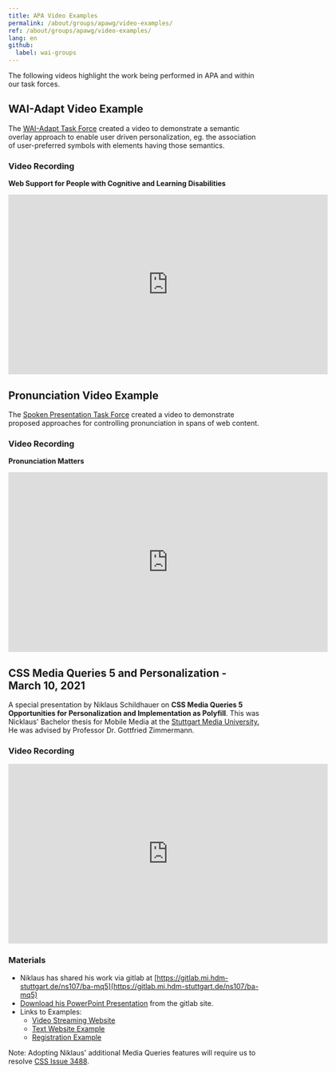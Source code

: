 ```yaml
---
title: APA Video Examples
permalink: /about/groups/apawg/video-examples/
ref: /about/groups/apawg/video-examples/
lang: en
github:
  label: wai-groups
---
```


The following videos highlight the work being performed in APA and within our task forces.

## WAI-Adapt Video Example

The [WAI-Adapt Task Force](/about/groups/task-forces/adapt/) created a video to demonstrate a semantic overlay approach to enable user driven personalization, eg. the association of user-preferred symbols with elements having those semantics.

### Video Recording

**Web Support for People with Cognitive and Learning Disabilities**

<iframe
   width="640" height="360"
   src="https://player.streamfizz.live/embed/media/ckfigusqfihig0731jmex8a9s"
   frameborder="0"
   allow="accelerometer; autoplay; encrypted-media; picture-in-picture" allowFullScreen="">
</iframe>

## Pronunciation Video Example

The [Spoken Presentation Task Force](/about/groups/task-forces/pronunciation/) created a video to demonstrate proposed approaches for controlling pronunciation in spans of web content.

### Video Recording

**Pronunciation Matters**

<iframe
   width="640" height="360"
   src="https://player.streamfizz.live/embed/media/ckfibm5fbh2xp0731w0leedro"
   frameborder="0"
   allow="accelerometer; autoplay; encrypted-media; picture-in-picture" allowFullScreen="">
</iframe>


## CSS Media Queries 5 and Personalization - March 10, 2021

A special presentation by Niklaus Schildhauer on **CSS Media Queries 5 Opportunities for Personalization and Implementation as Polyfill**. This was Nicklaus' Bachelor thesis for Mobile Media at the [Stuttgart Media University.](https://www.hdm-stuttgart.de/en) He was advised by Professor Dr. Gottfried Zimmermann.

### Video Recording

<iframe
   width="640" height="360"
   src="https://player.streamfizz.live/embed/media/ckq9ijuy7456134axkz0pojtlnc"
   frameborder="0"
   allow="accelerometer; autoplay; encrypted-media; picture-in-picture" allowFullScreen="">
</iframe>

### Materials

- Niklaus has shared his work via gitlab at [https://gitlab.mi.hdm-stuttgart.de/ns107/ba-mq5](https://gitlab.mi.hdm-stuttgart.de/ns107/ba-mq5)
- [Download his PowerPoint Presentation](https://gitlab.mi.hdm-stuttgart.de/ns107/ba-mq5/-/blob/master/docs/1_Presentation/20201118_Common_Terms.pptx) from the gitlab site.
- Links to Examples:
    - [Video Streaming Website](https://gpii.eu/mq-5/example/video/)
    - [Text Website Example](https://gpii.eu/mq-5/example/text/)
    - [Registration Example](https://gpii.eu/mq-5/example/registration/)

Note: Adopting Niklaus' additional Media Queries features will require us to resolve [CSS Issue 3488](https://github.com/w3c/csswg-drafts/issues/3488).
